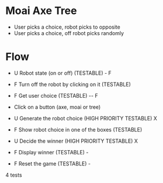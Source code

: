 # Moai Axe Tree

- User picks a choice, robot picks to opposite
- User picks a choice, off robot picks randomly

# Flow

- U Robot state (on or off) (TESTABLE) - F
- F Turn off the robot by clicking on it (TESTABLE)
  
- F Get user choice (TESTABLE) -- F
- Click on a button (axe, moai or tree)

- U Generate the robot choice (HIGH PRIORITY TESTABLE) X
- F Show robot choice in one of the boxes (TESTABLE)

- U Decide the winner (HIGH PRIORITY TESTABLE) X
- F Display winner (TESTABLE) -

- F Reset the game (TESTABLE) -


4 tests